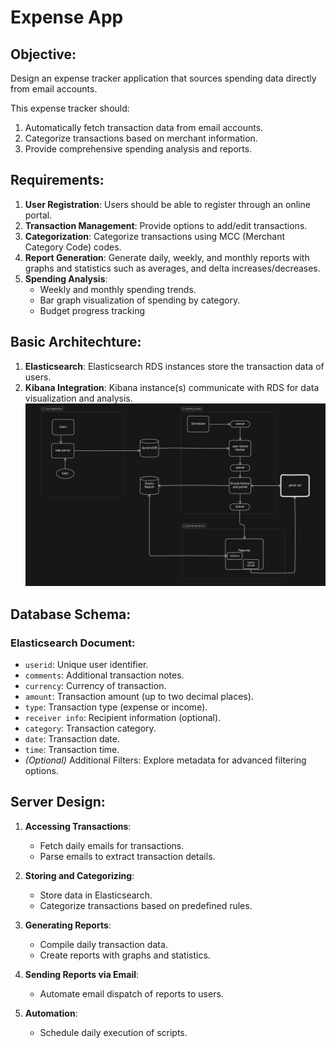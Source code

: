 # Expense App


## Objective:
Design an expense tracker application that sources spending data directly from email accounts.

This expense tracker should:

1. Automatically fetch transaction data from email accounts.
2. Categorize transactions based on merchant information.
3. Provide comprehensive spending analysis and reports.

## Requirements:

1. **User Registration**: Users should be able to register through an online portal.
2. **Transaction Management**: Provide options to add/edit transactions.
3. **Categorization**: Categorize transactions using MCC (Merchant Category Code) codes.
4. **Report Generation**: Generate daily, weekly, and monthly reports with graphs and statistics such as averages, and delta increases/decreases.
5. **Spending Analysis**:
   - Weekly and monthly spending trends.
   - Bar graph visualization of spending by category.
   - Budget progress tracking

## Basic Architechture:

1. **Elasticsearch**: Elasticsearch RDS instances store the transaction data of users.
2. **Kibana Integration**: Kibana instance(s) communicate with RDS for data visualization and analysis. 
    ![basic architecture image](/designassets/basicarchitecture.png)

## Database Schema:

### Elasticsearch Document:
- `userid`: Unique user identifier.
- `comments`: Additional transaction notes.
- `currency`: Currency of transaction.
- `amount`: Transaction amount (up to two decimal places).
- `type`: Transaction type (expense or income).
- `receiver info`: Recipient information (optional).
- `category`: Transaction category.
- `date`: Transaction date.
- `time`: Transaction time.
- *(Optional)* Additional Filters: Explore metadata for advanced filtering options.

## Server Design:

1. **Accessing Transactions**:
   - Fetch daily emails for transactions.
   - Parse emails to extract transaction details.

2. **Storing and Categorizing**:
   - Store data in Elasticsearch.
   - Categorize transactions based on predefined rules.

3. **Generating Reports**:
   - Compile daily transaction data.
   - Create reports with graphs and statistics.

4. **Sending Reports via Email**:
   - Automate email dispatch of reports to users.

5. **Automation**:
   - Schedule daily execution of scripts.

